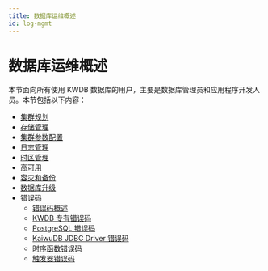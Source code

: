 ```yaml
---
title: 数据库运维概述
id: log-mgmt
---
```


# 数据库运维概述

本节面向所有使用 KWDB 数据库的用户，主要是数据库管理员和应用程序开发人员。本节包括以下内容：

- [集群规划](./cluster-planning.md)
- [存储管理](./storage-mgmt.md)
- [集群参数配置](./cluster-settings-config.md)
- [日志管理](./log-mgmt.md)
- [时区管理](./timezone-mgmt.md)
- [高可用](./cluster-ha.md)
- [容灾和备份](./backup-and-restore.md)
- [数据库升级](./db-upgrade.md)
- 错误码
  - [错误码概述](./error-code/error-code-overview.md)
  - [KWDB 专有错误码](./error-code/error-code-kaiwudb.md)
  - [PostgreSQL 错误码](./error-code/error-code-postgresql.md)
  - [KaiwuDB JDBC Driver 错误码](./error-code/error-code-jdbc-driver.md)
  - [时序函数错误码](./error-code/error-code-ts-functions.md)
  - [触发器错误码](./error-code/error-code-trigger.md)
